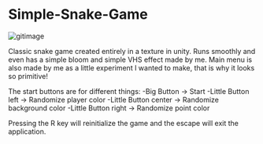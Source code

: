 # Simple-Snake-Game

![gitimage](https://user-images.githubusercontent.com/121524216/234348555-54fa262d-161e-4df5-83de-77968f5fea31.PNG)


Classic snake game created entirely in a texture in unity. Runs smoothly and even has a simple bloom and simple VHS effect made by me. Main menu is also made by me as a little experiment I wanted to make, that is why it looks so primitive!

The start buttons are for different things:
  -Big Button -> Start
  -Little Button left -> Randomize player color
  -Little Button center -> Randomize background color
  -Little Button right -> Randomize point color
  
  Pressing the R key will reinitialize the game and the escape will exit the application.
